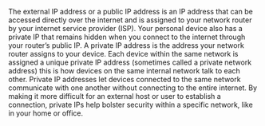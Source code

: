 The external IP address or a public IP address is an IP address that can be accessed directly over the internet and is assigned to your network router by your internet service provider (ISP).
Your personal device also has a private IP that remains hidden when you connect to the internet through your router’s public IP. A private IP address is the address your network router assigns to your device. Each device within the same network is assigned a unique private IP address (sometimes called a private network address)  this is how devices on the same internal network talk to each other. Private IP addresses let devices connected to the same network communicate with one another without connecting to the entire internet. By making it more difficult for an external host or user to establish a connection, private IPs help bolster security within a specific network, like in your home or office.
